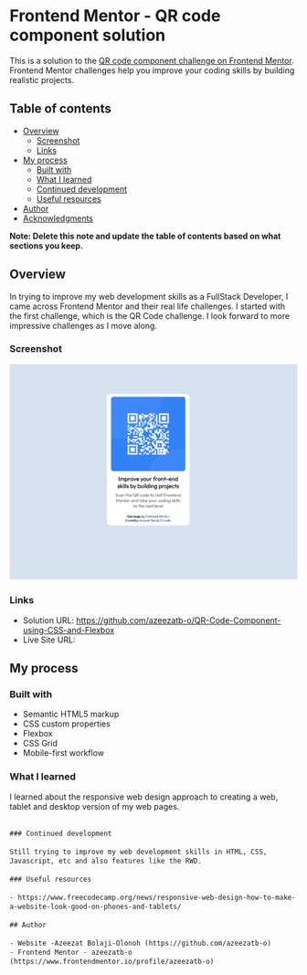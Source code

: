 # Frontend Mentor - QR code component solution

This is a solution to the [QR code component challenge on Frontend Mentor](https://www.frontendmentor.io/challenges/qr-code-component-iux_sIO_H). Frontend Mentor challenges help you improve your coding skills by building realistic projects. 

## Table of contents

- [Overview](#overview)
  - [Screenshot](#screenshot)
  - [Links](#links)
- [My process](#my-process)
  - [Built with](#built-with)
  - [What I learned](#what-i-learned)
  - [Continued development](#continued-development)
  - [Useful resources](#useful-resources)
- [Author](#author)
- [Acknowledgments](#acknowledgments)

**Note: Delete this note and update the table of contents based on what sections you keep.**

## Overview
In trying to improve my web development skills as a FullStack Developer, I came across Frontend Mentor and their 
real life challenges. I started with the first challenge, which is the QR Code challenge. I look forward to more impressive 
challenges as I move along.

### Screenshot

![](./screenshot.png)

### Links

- Solution URL: https://github.com/azeezatb-o/QR-Code-Component-using-CSS-and-Flexbox
- Live Site URL: 

## My process

### Built with

- Semantic HTML5 markup
- CSS custom properties
- Flexbox
- CSS Grid
- Mobile-first workflow

### What I learned

I learned about the responsive web design approach to creating a web, tablet and desktop version of my web pages.

```

### Continued development

Still trying to improve my web development skills in HTML, CSS, Javascript, etc and also features like the RWD.

### Useful resources

- https://www.freecodecamp.org/news/responsive-web-design-how-to-make-a-website-look-good-on-phones-and-tablets/

## Author

- Website -Azeezat Bolaji-Olonoh (https://github.com/azeezatb-o)
- Frontend Mentor - azeezatb-o (https://www.frontendmentor.io/profile/azeezatb-o)


